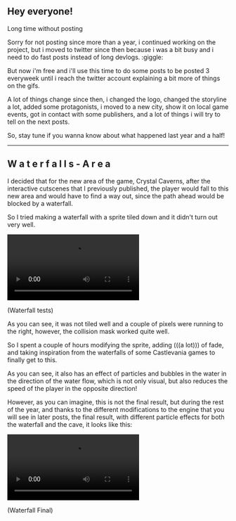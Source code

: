 ## Hey everyone!

Long time without posting

Sorry for not posting since more than a year, i continued working on the project, but i moved to twitter since then because i was a bit busy and i need to do fast posts instead of long devlogs. :giggle:

But now i'm free and i'll use this time to do some posts to be posted 3 everyweek until i reach the twitter account explaining a bit more of things on the gifs.

A lot of things change since then, i changed the logo, changed the storyline a lot, added some protagonists, i moved to a new city, show it on local game events, got in contact with some publishers, and a lot of things i will try to tell on the next posts.

So, stay tune if you wanna know about what happened last year and a half!

---

## W a t e r f a l l s - A r e a

I decided that for the new area of the game, Crystal Caverns, after the interactive cutscenes that I previously published, the player would fall to this new area and would have to find a way out, since the path ahead would be blocked by a waterfall.

So I tried making a waterfall with a sprite tiled down and it didn't turn out very well.

<div class="image-container">

<video autoplay loop controls>
  <source src="https://video.twimg.com/tweet_video/DjqljwJWsAUb8V3.mp4" type="video/mp4">
</video>

(Waterfall tests)

</div>

As you can see, it was not tiled well and a couple of pixels were running to the right, however, the collision mask worked quite well.

So I spent a couple of hours modifying the sprite, adding (((a lot))) of fade, and taking inspiration from the waterfalls of some Castlevania games to finally get to this.

As you can see, it also has an effect of particles and bubbles in the water in the direction of the water flow, which is not only visual, but also reduces the speed of the player in the opposite direction!

However, as you can imagine, this is not the final result, but during the rest of the year, and thanks to the different modifications to the engine that you will see in later posts, the final result, with different particle effects for both the waterfall and the cave, it looks like this:

<div class="image-container">

<video autoplay loop controls>
  <source src="https://video.twimg.com/tweet_video/Djq0cyPXcAI2s_f.mp4" type="video/mp4">
</video>

(Waterfall Final)

</div>
